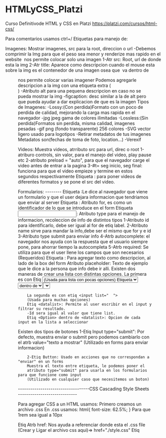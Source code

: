 # HTMLyCSS_Platzi
Curso Definitivode HTML y CSS en Platzi
https://platzi.com/cursos/html-css/

Para comentarios usamos ctrl+/
Etiquetas para manejo de:

Imagenes: Mostrar imagenes, src para la root, direccion o url
-Debemos comprimir la Img para que el peso sea menor y renderize mas rapido en el website
<Img> nos permite colocar solo una imagen
        1-Atr src: Root, url de donde esta la img
        2-Atr title: Aparece como descripcion cuando el mouse esta sobre la img
<picture> es el contenedor de una imagen osea que <img> va dentro de <pic>
<Figure> nos permite colocar varias imagener 
        Podemos agregarle descripcion a la img
        con una etiqueta extra (<figcaption>)
        -Atributo alt para una pequena descripcion
        en caso no se pueda mostrar la img
        -figcaption: desc similar a la de alt pero
          que pueda ayudar a dar explicacion de que es la imagen
Tipos de Imagenes: 
        -Lossy:(Con perdida)Formato con un poco de perdida de calidad, 
        mejorando la carga mas rapida en el navegador
           -jpg jpeg gama de colores ilimitadas 
        -Lossless:(Sin perdida)Formatos sin perdida, misma calidad, imagenes pesadas
           -gif png  (fondo transparente) 256 colores
           -SVG vector ligero usado para logotipos 
        -Retirar metadatos de tus imagenes
        Metadatos son(fechas de toma de foto, location...)
        -Verexif 

Videos: Muestra videos, atrributo src para url, direc o root 
        1-atriburo controls, sin valor, para el manejo del
        video, play pause etc
        2-atributo preload = "auto", para que el navegador carge el video 
        antes de entrar a la pagina
        3-#t= seg inicio, seg final: funciona para 
        que el video empieze y termine en estos segundos respectivamente
Etiqueta <Source>: para poner videos de diferentes 
        formatos y se pone el src del video.

Formularios: --------
        Etiqueta <Forms>:Le dice al navegador que 
        viene un formulario y que el user dejara informacion que tendriamos que enviar al server
        Etiqueta <label>: Atributo for, es como un identificador de lo que se introduce en el form
        Etiqueta <input>: Atributo type para el manejo de informacion, recoleccion de info de distintos tipos
               1-Atributo id para identificarlo, debe ser igual al for de etiq label.
               2-Atributo name sirve para mandar la info,debe ser el mismo que for y e id
               3-Atributo type submit para enviar info
               4-Atrb autocomplete: el navegador nos ayuda con la respuesta que el usuario siempre pone, para ahorrar tiempo la autocompleta 
               5-Atrb required: Se utiliza para que el user llene los campos que son necesarios (Requeridos)
        Etiqueta <span>: Para agregar texto como descripcion, al lado de la box del form
        Atributo placeholder: Texto de ejemplo que le dice a la persona que info debe ir alli.
Existen dos maneras de crear una lista con distintas opciones.
        La primera es con Etiq <select> permite crear la lista con etiq de <option>
        (Usada para lista con pocas opciones)
        Etiqueta <select>: Sirve para hacer una lista de las opciones de input en un form.
        -Name: es el contenido en relacion a las options
        -Id:
        Etiq <Option> dentro de <select>: Opcion de cada input en la lista a seleccionar

        La segunda es con etiq <input list="  ">
        (Usada para muchas opciones)
        Etiq <datalist>: Permite al user escribir en el input y filtrar su resultado. 
        -Id sera igual al valor que tiene list.
        Etiq <Option> dentro de <datalist>: Opcion de cada input en la lista a seleccionar

Existen dos tipos de botones
        1-Etiq Input type="submit": Por defecto, muestra enviar o submit pero podemos cambiarlo
        con el atrb value="texto a mostrar" 
        (Utilizado en forms para enviar informacion)

        2-Etiq Button: Usado en acciones que no correspondan a "enviar" en un forms
        Muestra el texto entre etiqueta, le podemos poner el 
        atributo type="submit" para usarla en los formularios para que funcione como input 
        (Utilizado en cualquier caso que necesitemos un boton)


-----------------------------------CSS  Cascading Style Sheets -----------------------------

Para agregar CSS a un HTML usamos:
Primero creamos un archivo .css
En .css usamos:
html{
        font-size: 62.5%;
}
Para que 1rem sea igual a 10px

Etiq <link rel="  " href=" root de css">
        Atrb href: Nos ayuda a referenciar donde esta el .css file 
        (Crear y Ligar el archivo css aqui)=> href="./style.css"
Etiq <style> para agregar pocos estilos de Css

Selectores: (el selector universal es el * )
1-Por elemento de HTML:Parrafo ejm=>p{ css } en el CSS
2-Por Clase: Atriburo class=" nombre" en HTML dentro de etiq
        Llamamos como .nombre{ css} en el CSS
3-Por Id:Art id="nombre" en HTML dentro de etiq
        Llamamos como #nombre{ css } en el CSS

Pseudo clases y pseudo elementos
Esto es a lo que le vamos a agregar estilos una vez tengamos la etiq
-Pseudo Clases: definen el estilo de un estado especial de un elemento
                :class
-Pseudo Elemento: definen el estilo de una parte especifica de un elemento
                ::element

Anatomia o Syntaxis de una regla en CSS
        -Selector/PseudoClase o PsElemento: El elemento que quieres modificar
        -Declaracion del Estilo: -Propiedad -Valor de Propiedad
        Ejm: p (selector){
                color(propiedad): red(valor de propiedad);
                -----------declaracion de estilo-------------
             }

MODELO DE CAJA

        -Margin: Espacio Externo de la caja hacia afuera
        -Border: Linea que define a cada elemento 
        -Padding: Espacio Interno de la caja hacia adentro 
        -Contenido: Elemento(img video texto)
    Width y Height para posicionar la box (top-right-bottom-left)

Box-sizing: Border-box; Hace que se calcule automaticamente el 
tamano del elemento con el padding y border para eliminar scroll horizontal.
        -Suma el padding con el width del elemento 
Tambien podemos hacerlo utilizando el metodo calc(% - px); del Width
        -Ejm: Imagina que quieres colocar 2 cajas dentro de una caja padre y quieres que cada una tome el 50% de ancho, pero que cada una tenga un margen a la izquierda de 10px. Si colocas width de 50% a cada caja y además le colocas margen, esto hará que las cajas queden una arriba de la otra, porque al agregarle 20px de espacio en márgenes, vas a hacer que ya no ajuste el 50% a cada caja.
        (Debes restarle al width, el margin(20px))
        Para hacer que ambas cajas sigan tomando el 50% contando los márgenes, puedes hacer lo siguiente:
                .caja-hijo
                {  width: calc(50% - 20px); 
                }

Herencia
Podemos obtener informacion de los padres (Heredar)
Se heredan las caracteristicas de las etiq contenedoras 
        <body>
           <h1>soy h1<h1>
        <body>
        H1 heredara las caract de body
        -inherit: A la propiedad que se la aplicamos debe heredar los valores de su elemento padre 
                  Significa (usa el valor de mi padre)
        -initial: Damos el valor inicial y predefinido por el navegador
        -upset:  Es una combinacion entre inherit e initial, cuando lo usamos en una propiedad
                 esta trata de heredar el valor de su elemento padre si este esta disponible, 
                 sino colocara el valor de la propiedad en su valor inicial

Orden de declaracion - Especificidad 
        Si dos declaraciones tienen la misma importancia, la especificidad de las reglas decidira cual aplicar
        Si las reglas tienen la misma especificidad, el orden de las fuentes controla el resultado final
        Como se controla el orden al declarar CSS?
        1-Importancia: 1-Hoja de estilo de agente de usuario (Estilo del navegador)
                       2-Declaraciones normales en hojas de estilo de autor (Nuestro .css) 
                       3-Declaraciones importantes en hojas de estilos de autor(Utilizar el !important)MalaPractica
        2-Especificidad: 1-!important
                         2-Inline styles
                         3-#id
                         4-.class
                         5-tag
        3-Orden de las fuentes: En tus estilos, las declaraciones al final del documento anularan 
                                a las que sucedan antes en caso de conflicto. 
                        Se aplican los estilos que esten abajo o de ultimo en el css
                        Ejm: si llamas una clase o id en las primeras lineas y despues llamas la misma a lo ultimo
                        siempre seran aplicados los ultimos estilos y puede reescribir(anular o cambiar) los estilos de arriba

Combinadores 
-Nos permiten combinar multiples selectores y crear mayor especificidad
1-Hermano cercano(Adjacent sibling): div + p{ }=>Agrega los estilos a etiq <p> cerca de <div>.
2-Hermano general(General sibling): div ~ p{ }=>Agrega los estilos a etiq <p> si estan en la misma linea 
3-Hijo Directo(Child): div > p{ }=>Agrega estilos a etiq <p> que tienen padre div, osea estan dentro de <div>
4-Descendiente(Descendant): div p{ }=>Agrega estilo a TODAS las etiq <p> dentro de <div>

Medidas 
Algunas medidas cambian o no, sin importar el tamano de la pantalla donde vemos el proyecto
-Absolutas(No cambian):Su tamano no cambia, siempre es el mismo aunque la pag cambie el tamano
                       Px, mm, cm, in
-Relativas(Cambian):Su tamano cambia segun el tamano de la pag.
                     %, em, rem, max-width/heigth, min-width/heigth, vw, vh
                     -Min y Max: Medidas minimas y maximas 
                     Min=> se achican hasta x medida
                     Max=> se agrandan hasta x medida

Posicion
        Por defecto todo viene en static.
        Tipos de posicionamiento de elementos
                -Static
                -Absolute
                -Relative
                -Fixed
                -Sticky

Display 
        Display block: Usa todo el espacio sin importar si el contenido lo ocupa
        Display inline: Usa solo el espacio que ocupa su contenido
        Display inline block: Combinacion de estos dos, nos permite poner elementos arriba abajo o lateral

       -Display flex: Permite que el contenedor padre sea flexible a los cambios que puedan 
                tener los elements hijos en su alineacion. 
                Una vez tengamos el elemento padre con display flex tenemos otras propiedades que podemos usar
                Si el padre tiene dis flex los hijos lo tienen tambien
                -Flex-direction:Alineacion de elementos hijos
                    Valores    -Row:(default)Horizontal
                               -Column:Vertical         
                -Flex-wrap:Permite que un elemento haga un salto de linea si es muy grande
                -Justify-content:Alinear el contenido de forma horizontal
                        Valores
                                -Flex-start:Alinearlos al comienzo(izq)
                                -Flex-end:Alinearlos al final(der)
                                -Center:Alinear los items en el centro del contenedor(mid-horizt)
                                -Space-between:Agrega mismo espacio entre items, no en los extremos
                                -Space-around:Agrega espacio entre los items (No es espacio igual para todos)
                                -Space-evenly: Le da el mismo espacio alrededor de cada item (Espacio perfecto)
                -Align-items:Alinea los elementos hijos de forma vertical
                        Valores
                                -Flex-start:Alinearlos desde arriba(top)
                                -Flex-end:Alinearlos abajo(bottom)
                                -Center:Alinear los items en el centro del contenedor(mid-vertc)
                                -Stretch: Estira el alto de los items hijos al 100% del item pafre
                                -Base-line: Escala el item al tamano de su contenido
                -Order:(Si no le coloco order a un item este se desplazara a la izq por default)
                        Especifica el orden del item
                -Flex-grow:El item crecera hasta rellenar el espacio sobrante
                -Flex-basis:Especifica el tamano inicial del elemento flexible

Variables(Custom Properties)
        -Podemos guardar un valor para reutilizarlo varias veces
        Mayor utilidad en proyectos grandes y archivos extensos de HTML y CSS
        Se declaran dentro del selector=> :root{  } para que sea global
                Syntaxis=>  --Nombre-de-variable: VALOR;
        Se llama para usarlas como:
                Syntaxis de llamado=>  var(--nombre-de-var);

Web Fonts

        Fuentes por Defecto:

        Genericas    |                 Fuentes
        Serif        |   Times New Roman  -- Georgia 
        sans-serif   |  Helvetica        --  Verdana
        cursive      | Dancing Script   --  Great Vibes
        monoscape    |  Courier New      --  Roboto Mono
        
       Puedes usar google.fonts para fuentes gratis, descargarlas para el protecto
       Buenas practicas al usar fonts externas
                -Solo cargar 1 fuente por proyecto
                -importarlas siempre en la etiq <head>

    -------------------------------RESPONSIVE DESIGN--------------------------------------------
                                   MOBILE FIRST / ONLY 
                Hacer los proyectos multiplataformas, que se adapten a distintos dispositivos
                El primer archivo .css debe estar enfocado al mobile device (Smarthphone)
                A partir del segundo archivo .css utilizaremos los BREAKPOINTS.
        Media Queries: Son conficionales, no es la mejor practica ponerlo en CSS.
                      Forma de implementacion es empezar por las pantallas pequenas y terminar por las mas amplias  
                **Para aplicar Media Queries con buenas practicas debemos hacerlo en el <header> de HTML
                con etiq <link href= "(device).css" rel="stylesheet" media="screen and(min-width: #px)">
                        -De esta manera solo se descarga el codigo necesario para ese dispositivo, 
                        si hacemos media queris desde CSS entonces se descarga todo el code sin importar el dispositivo 
                En caso de usar un solo archivo .CSS los media queries deben ir al final 
        Breakpoints: Cuando la pantalla sea de cierto tamano, se generara un cambio 
             para reposicionar o redimencionar items(contenedores)
             Maximo 3 breakpoints por proyecto
        Lo mas importante es disenar para moviles. (Mobile First)
        Primero disenar para celular, luego breakpoint para tablet y finalmente breakpoint para PC.
        
        Patrones
        -MostlyFluid
        -Layout Shifter
        -Column Drop

        Recomendaciones
        -Separa siempre tus archivos de CSS por un breakpoint
        mydevice.io => Aqui puedes ver el width o tamano de viewport de distintos dispositivos  
                      (movil-tablet)  
        Imagenes Responsives
        -Etiq <picture>: Es contenedor de una imagen, dentro debe ir 
                        <soure media="min-width: #px" srcset="./img_root.jpg">
                Complementarlas con la etiq <source> en caso de manejar varias imagenes
                que es lo ideal si queremos hacer imagenes responsives
        -width: 100%; es lo mejor, buena practica

Accesibilidad (Productos para todos)
-Semantica: Etiquetas adecuadas al contenido de cada seccion
           Container, Header, Main Content, Sidebar, Footer

Texto
-No usar el texto en px porque no escala, debemos usar rem     

Labels,alt y titles
Label: Ayuda al usuario a introducir una input con solo clickear sobre el texto 
Atributos de <img>
        Alts: Es una pequena descripcion de la imagen, se mostrara cuando la img no se pueda mostrar
        Title: Aparece como descripcion cuando el mouse esta sobre la imagen